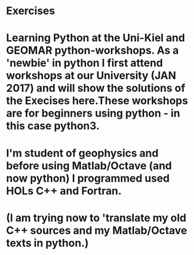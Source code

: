 # Exercises
# Learning Python at the Uni-Kiel and GEOMAR python-workshops. As a 'newbie' in python I first attend workshops at our University (JAN 2017) and will show the solutions of the Execises here.These workshops are for beginners using python - in this case python3.

# I'm student of geophysics and before using Matlab/Octave (and now python) I programmed used HOLs C++ and Fortran.
# (I am trying now to 'translate my old C++ sources and my Matlab/Octave texts in python.)



